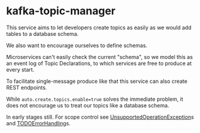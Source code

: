 # kafka-topic-manager

This service aims to let developers create topics as easily as we would
add tables to a database schema.

We also want to encourage ourselves to define schemas.

Microservices can't easily check the current "schema",
so we model this as an event log of Topic Declarations,
to which services are free to produce at every start.

To facilitate single-message produce like that this service
can also create REST endpoints.

While `auto.create.topics.enable=true` solves the immediate problem,
it does not encourage us to treat our topics like a database schema.

In early stages still. For scope control see [UnsupportedOperationException]()s and [TODOErrorHandling]()s.
